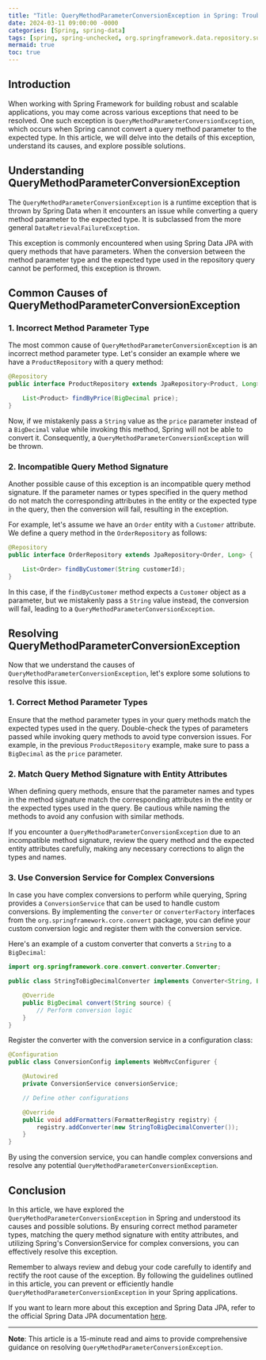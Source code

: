 ```yaml
---
title: "Title: QueryMethodParameterConversionException in Spring: Troubleshooting and Solutions"
date: 2024-03-11 09:00:00 -0000
categories: [Spring, spring-data]
tags: [spring, spring-unchecked, org.springframework.data.repository.support]
mermaid: true
toc: true
---
```



## Introduction

When working with Spring Framework for building robust and scalable applications, you may come across various exceptions that need to be resolved. One such exception is `QueryMethodParameterConversionException`, which occurs when Spring cannot convert a query method parameter to the expected type. In this article, we will delve into the details of this exception, understand its causes, and explore possible solutions.

## Understanding QueryMethodParameterConversionException

The `QueryMethodParameterConversionException` is a runtime exception that is thrown by Spring Data when it encounters an issue while converting a query method parameter to the expected type. It is subclassed from the more general `DataRetrievalFailureException`.

This exception is commonly encountered when using Spring Data JPA with query methods that have parameters. When the conversion between the method parameter type and the expected type used in the repository query cannot be performed, this exception is thrown.

## Common Causes of QueryMethodParameterConversionException

### 1. Incorrect Method Parameter Type

The most common cause of `QueryMethodParameterConversionException` is an incorrect method parameter type. Let's consider an example where we have a `ProductRepository` with a query method:

```java
@Repository
public interface ProductRepository extends JpaRepository<Product, Long> {

    List<Product> findByPrice(BigDecimal price);
}
```

Now, if we mistakenly pass a `String` value as the `price` parameter instead of a `BigDecimal` value while invoking this method, Spring will not be able to convert it. Consequently, a `QueryMethodParameterConversionException` will be thrown.

### 2. Incompatible Query Method Signature

Another possible cause of this exception is an incompatible query method signature. If the parameter names or types specified in the query method do not match the corresponding attributes in the entity or the expected type in the query, then the conversion will fail, resulting in the exception.

For example, let's assume we have an `Order` entity with a `Customer` attribute. We define a query method in the `OrderRepository` as follows:

```java
@Repository
public interface OrderRepository extends JpaRepository<Order, Long> {

    List<Order> findByCustomer(String customerId);
}
```

In this case, if the `findByCustomer` method expects a `Customer` object as a parameter, but we mistakenly pass a `String` value instead, the conversion will fail, leading to a `QueryMethodParameterConversionException`.

## Resolving QueryMethodParameterConversionException

Now that we understand the causes of `QueryMethodParameterConversionException`, let's explore some solutions to resolve this issue.

### 1. Correct Method Parameter Types

Ensure that the method parameter types in your query methods match the expected types used in the query. Double-check the types of parameters passed while invoking query methods to avoid type conversion issues. For example, in the previous `ProductRepository` example, make sure to pass a `BigDecimal` as the `price` parameter.

### 2. Match Query Method Signature with Entity Attributes

When defining query methods, ensure that the parameter names and types in the method signature match the corresponding attributes in the entity or the expected types used in the query. Be cautious while naming the methods to avoid any confusion with similar methods.

If you encounter a `QueryMethodParameterConversionException` due to an incompatible method signature, review the query method and the expected entity attributes carefully, making any necessary corrections to align the types and names.

### 3. Use Conversion Service for Complex Conversions

In case you have complex conversions to perform while querying, Spring provides a `ConversionService` that can be used to handle custom conversions. By implementing the `converter` or `converterFactory` interfaces from the `org.springframework.core.convert` package, you can define your custom conversion logic and register them with the conversion service.

Here's an example of a custom converter that converts a `String` to a `BigDecimal`:

```java
import org.springframework.core.convert.converter.Converter;

public class StringToBigDecimalConverter implements Converter<String, BigDecimal> {

    @Override
    public BigDecimal convert(String source) {
        // Perform conversion logic
    }
}
```

Register the converter with the conversion service in a configuration class:

```java
@Configuration
public class ConversionConfig implements WebMvcConfigurer {

    @Autowired
    private ConversionService conversionService;

    // Define other configurations

    @Override
    public void addFormatters(FormatterRegistry registry) {
        registry.addConverter(new StringToBigDecimalConverter());
    }
}
```

By using the conversion service, you can handle complex conversions and resolve any potential `QueryMethodParameterConversionException`.

## Conclusion

In this article, we have explored the `QueryMethodParameterConversionException` in Spring and understood its causes and possible solutions. By ensuring correct method parameter types, matching the query method signature with entity attributes, and utilizing Spring's ConversionService for complex conversions, you can effectively resolve this exception.

Remember to always review and debug your code carefully to identify and rectify the root cause of the exception. By following the guidelines outlined in this article, you can prevent or efficiently handle `QueryMethodParameterConversionException` in your Spring applications.

If you want to learn more about this exception and Spring Data JPA, refer to the official Spring Data JPA documentation [here](https://docs.spring.io/spring-data/jpa/docs/current/reference/html/#reference).

---

**Note**: This article is a 15-minute read and aims to provide comprehensive guidance on resolving `QueryMethodParameterConversionException`.